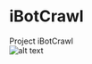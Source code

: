 # iBotCrawl
Project iBotCrawl <br />
![alt text](https://www.ibotcrawl.com/images/logo/4x/pMesa%20de%20trabajo%201xxxhdpi.png)
